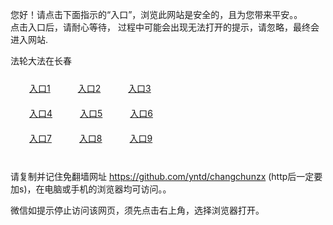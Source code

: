 您好！请点击下面指示的“入口”，浏览此网站是安全的，且为您带来平安。。 <br/>
点击入口后，请耐心等待， 过程中可能会出现无法打开的提示，请忽略，最终会进入网站. </br>

法轮大法在长春<br/>
<div style="padding:10px"><a style="margin:20px" target="_blank" href="https://dj3pe6bmvwfvb.cloudfront.net/2Qpsp?digcnd" id="ccLink1" rel="nofollow">入口1</a> <a target="_blank" style="margin:20px" href="https://d3oj9yiq9dy2yb.cloudfront.net/2Qpsp?bhtqhrzc" id="ccLink2" rel="nofollow">入口2</a> <a style="margin:20px" target="_blank" href="https://d2saehlw3dkp0y.cloudfront.net/2Qpsp?bflubp" id="ccLink3" rel="nofollow">入口3</a></div>

<div style="padding:10px" ><a style="margin:20px" target="_blank" href="https://dj3pe6bmvwfvb.cloudfront.net/2Qpsp?digcnd" id="ccLink4" rel="nofollow">入口4</a> <a style="margin:20px" href="https://d3oj9yiq9dy2yb.cloudfront.net/2Qpsp?bhtqhrzc" target="_blank" id="ccLink5" rel="nofollow">入口5</a> <a style="margin:20px" href="https://d2saehlw3dkp0y.cloudfront.net/2Qpsp?bflubp" target="_blank" id="ccLink6" rel="nofollow">入口6</a></div>

<div style="padding:10px"><a style="margin:20px" target="_blank" href="https://dj3pe6bmvwfvb.cloudfront.net/2Qpsp?digcnd" id="ccLink7" rel="nofollow">入口7</a> <a style="margin:20px" href="https://d3oj9yiq9dy2yb.cloudfront.net/2Qpsp?bhtqhrzc" target="_blank" id="ccLink8" rel="nofollow">入口8</a> <a style="margin:20px" target="_blank" href="https://d2saehlw3dkp0y.cloudfront.net/2Qpsp?bflubp" id="ccLink9" rel="nofollow">入口9</a></div>

<br/>



请复制并记住免翻墙网址 https://github.com/yntd/changchunzx (http后一定要加s)，在电脑或手机的浏览器均可访问。。<br/>

微信如提示停止访问该网页，须先点击右上角，选择浏览器打开。
